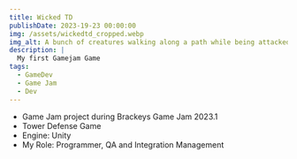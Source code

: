 ```yaml
---
title: Wicked TD
publishDate: 2023-19-23 00:00:00
img: /assets/wickedtd_cropped.webp
img_alt: A bunch of creatures walking along a path while being attacked by towers. There are knights, bats and a UFO.
description: |
  My first Gamejam Game
tags:
  - GameDev
  - Game Jam
  - Dev
---
```


- Game Jam project during Brackeys Game Jam 2023.1
- Tower Defense Game
- Engine: Unity
- My Role: Programmer, QA and Integration Management
